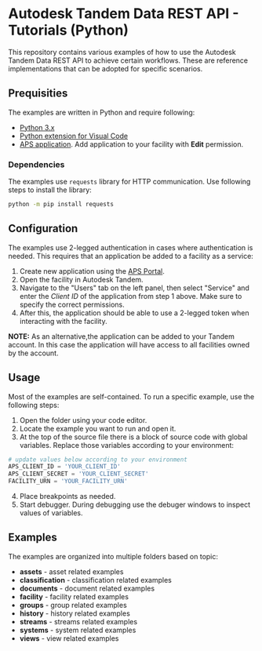 # Autodesk Tandem Data REST API - Tutorials (Python)
This repository contains various examples of how to use the Autodesk Tandem Data REST API to achieve certain workflows. These are reference implementations that can be adopted for specific scenarios.

## Prequisities
The examples are written in Python and require following:
- [Python 3.x](https://www.python.org/downloads/)
- [Python extension for Visual Code](https://marketplace.visualstudio.com/items?itemName=ms-python.python)
- [APS application](https://aps.autodesk.com/myapps/). Add application to your facility with **Edit** permission.

### Dependencies
The examples use `requests` library for HTTP communication. Use following steps to install the library:

```sh
python -m pip install requests
```

## Configuration
The examples use 2-legged authentication in cases where authentication is needed. This requires that an application be added to a facility as a service:
1. Create new application using the [APS Portal](https://aps.autodesk.com/myapps/).
2. Open the facility in Autodesk Tandem.
3. Navigate to the "Users" tab on the left panel, then select "Service" and enter the *Client ID* of the application from step 1 above. Make sure to specify the correct permissions.
4. After this, the application should be able to use a 2-legged token when interacting with the facility.

**NOTE:** As an alternative,the application can be added to your Tandem account. In this case the application will have access to all facilities owned by the account.

## Usage
Most of the examples are self-contained. To run a specific example, use the following steps:
1. Open the folder using your code editor.
2. Locate the example you want to run and open it.
3. At the top of the source file there is a block of source code with global variables. Replace those variables according to your environment:
  ``` python
  # update values below according to your environment
  APS_CLIENT_ID = 'YOUR_CLIENT_ID'
  APS_CLIENT_SECRET = 'YOUR_CLIENT_SECRET'
  FACILITY_URN = 'YOUR_FACILITY_URN'
  ```
4. Place breakpoints as needed.
5. Start debugger. During debugging use the debuger windows to inspect values of variables.

## Examples
The examples are organized into multiple folders based on topic:
* **assets** - asset related examples
* **classification** - classification related examples
* **documents** - document related examples
* **facility** - facility related examples
* **groups** - group related examples
* **history** - history related examples
* **streams** - streams related examples
* **systems** - system related examples
* **views** - view related examples